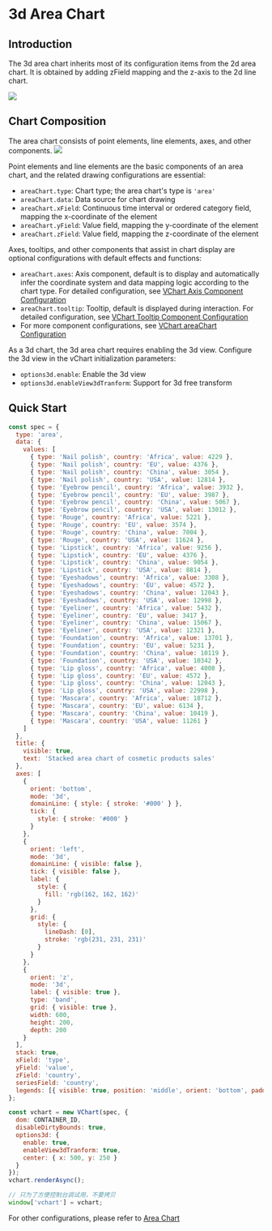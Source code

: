 # 3d Area Chart

## Introduction

The 3d area chart inherits most of its configuration items from the 2d area chart. It is obtained by adding zField mapping and the z-axis to the 2d line chart.

![](https://lf9-dp-fe-cms-tos.byteorg.com/obj/bit-cloud/350c0511133d336e622523219.png)

## Chart Composition

The area chart consists of point elements, line elements, axes, and other components.
![](https://lf9-dp-fe-cms-tos.byteorg.com/obj/bit-cloud/b42a7699efcd4dfa8b8aa3a04.png)

Point elements and line elements are the basic components of an area chart, and the related drawing configurations are essential:

- `areaChart.type`: Chart type; the area chart's type is `'area'`
- `areaChart.data`: Data source for chart drawing
- `areaChart.xField`: Continuous time interval or ordered category field, mapping the x-coordinate of the element
- `areaChart.yField`: Value field, mapping the y-coordinate of the element
- `areaChart.zField`: Value field, mapping the z-coordinate of the element

Axes, tooltips, and other components that assist in chart display are optional configurations with default effects and functions:

- `areaChart.axes`: Axis component, default is to display and automatically infer the coordinate system and data mapping logic according to the chart type. For detailed configuration, see [VChart Axis Component Configuration](../../../option/areaChart#axes)
- `areaChart.tooltip`: Tooltip, default is displayed during interaction. For detailed configuration, see [VChart Tooltip Component Configuration](../../../option/areaChart#tooltip)
- For more component configurations, see [VChart areaChart Configuration](../../../option/areaChart)

As a 3d chart, the 3d area chart requires enabling the 3d view. Configure the 3d view in the vChart initialization parameters:

- `options3d.enable`: Enable the 3d view
- `options3d.enableView3dTranform`: Support for 3d free transform

## Quick Start

```javascript livedemo
const spec = {
  type: 'area',
  data: {
    values: [
      { type: 'Nail polish', country: 'Africa', value: 4229 },
      { type: 'Nail polish', country: 'EU', value: 4376 },
      { type: 'Nail polish', country: 'China', value: 3054 },
      { type: 'Nail polish', country: 'USA', value: 12814 },
      { type: 'Eyebrow pencil', country: 'Africa', value: 3932 },
      { type: 'Eyebrow pencil', country: 'EU', value: 3987 },
      { type: 'Eyebrow pencil', country: 'China', value: 5067 },
      { type: 'Eyebrow pencil', country: 'USA', value: 13012 },
      { type: 'Rouge', country: 'Africa', value: 5221 },
      { type: 'Rouge', country: 'EU', value: 3574 },
      { type: 'Rouge', country: 'China', value: 7004 },
      { type: 'Rouge', country: 'USA', value: 11624 },
      { type: 'Lipstick', country: 'Africa', value: 9256 },
      { type: 'Lipstick', country: 'EU', value: 4376 },
      { type: 'Lipstick', country: 'China', value: 9054 },
      { type: 'Lipstick', country: 'USA', value: 8814 },
      { type: 'Eyeshadows', country: 'Africa', value: 3308 },
      { type: 'Eyeshadows', country: 'EU', value: 4572 },
      { type: 'Eyeshadows', country: 'China', value: 12043 },
      { type: 'Eyeshadows', country: 'USA', value: 12998 },
      { type: 'Eyeliner', country: 'Africa', value: 5432 },
      { type: 'Eyeliner', country: 'EU', value: 3417 },
      { type: 'Eyeliner', country: 'China', value: 15067 },
      { type: 'Eyeliner', country: 'USA', value: 12321 },
      { type: 'Foundation', country: 'Africa', value: 13701 },
      { type: 'Foundation', country: 'EU', value: 5231 },
      { type: 'Foundation', country: 'China', value: 10119 },
      { type: 'Foundation', country: 'USA', value: 10342 },
      { type: 'Lip gloss', country: 'Africa', value: 4008 },
      { type: 'Lip gloss', country: 'EU', value: 4572 },
      { type: 'Lip gloss', country: 'China', value: 12043 },
      { type: 'Lip gloss', country: 'USA', value: 22998 },
      { type: 'Mascara', country: 'Africa', value: 18712 },
      { type: 'Mascara', country: 'EU', value: 6134 },
      { type: 'Mascara', country: 'China', value: 10419 },
      { type: 'Mascara', country: 'USA', value: 11261 }
    ]
  },
  title: {
    visible: true,
    text: 'Stacked area chart of cosmetic products sales'
  },
  axes: [
    {
      orient: 'bottom',
      mode: '3d',
      domainLine: { style: { stroke: '#000' } },
      tick: {
        style: { stroke: '#000' }
      }
    },
    {
      orient: 'left',
      mode: '3d',
      domainLine: { visible: false },
      tick: { visible: false },
      label: {
        style: {
          fill: 'rgb(162, 162, 162)'
        }
      },
      grid: {
        style: {
          lineDash: [0],
          stroke: 'rgb(231, 231, 231)'
        }
      }
    },
    {
      orient: 'z',
      mode: '3d',
      label: { visible: true },
      type: 'band',
      grid: { visible: true },
      width: 600,
      height: 200,
      depth: 200
    }
  ],
  stack: true,
  xField: 'type',
  yField: 'value',
  zField: 'country',
  seriesField: 'country',
  legends: [{ visible: true, position: 'middle', orient: 'bottom', padding: { top: 30 } }]
};

const vchart = new VChart(spec, {
  dom: CONTAINER_ID,
  disableDirtyBounds: true,
  options3d: {
    enable: true,
    enableView3dTranform: true,
    center: { x: 500, y: 250 }
  }
});
vchart.renderAsync();

// 只为了方便控制台调试用，不要拷贝
window['vchart'] = vchart;
```

For other configurations, please refer to [Area Chart]()
